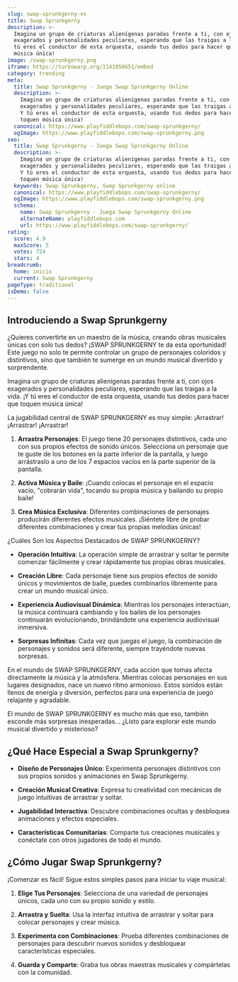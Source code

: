 ```yaml
---
slug: swap-sprunkgerny-es
title: Swap Sprunkgerny
description: >-
  Imagina un grupo de criaturas alienígenas paradas frente a ti, con ojos
  exagerados y personalidades peculiares, esperando que las traigas a la vida. Y
  tú eres el conductor de esta orquesta, usando tus dedos para hacer que toquen
  música única!
image: /swap-sprunkgerny.png
iframe: https://turbowarp.org/1141050651/embed
category: trending
meta:
  title: Swap Sprunkgerny - Juega Swap Sprunkgerny Online
  description: >-
    Imagina un grupo de criaturas alienígenas paradas frente a ti, con ojos
    exagerados y personalidades peculiares, esperando que las traigas a la vida.
    Y tú eres el conductor de esta orquesta, usando tus dedos para hacer que
    toquen música única!
  canonical: https://www.playfiddlebops.com/swap-sprunkgerny/
  ogImage: https://www.playfiddlebops.com/swap-sprunkgerny.png
seo:
  title: Swap Sprunkgerny - Juega Swap Sprunkgerny Online
  description: >-
    Imagina un grupo de criaturas alienígenas paradas frente a ti, con ojos
    exagerados y personalidades peculiares, esperando que las traigas a la vida.
    Y tú eres el conductor de esta orquesta, usando tus dedos para hacer que
    toquen música única!
  keywords: Swap Sprunkgerny, Swap Sprunkgerny online
  canonical: https://www.playfiddlebops.com/swap-sprunkgerny/
  ogImage: https://www.playfiddlebops.com/swap-sprunkgerny.png
  schema:
    name: Swap Sprunkgerny - Juega Swap Sprunkgerny Online
    alternateName: playfiddlebops.com
    url: https://www.playfiddlebops.com/swap-sprunkgerny/
rating:
  score: 4.9
  maxScore: 5
  votes: 724
  stars: 4
breadcrumb:
  home: inicio
  current: Swap Sprunkgerny
pageType: traditional
isDemo: false
---
```


## Introduciendo a Swap Sprunkgerny

¿Quieres convertirte en un maestro de la música, creando obras musicales únicas con solo tus dedos? ¡SWAP SPRUNKGERNY te da esta oportunidad! Este juego no solo te permite controlar un grupo de personajes coloridos y distintivos, sino que también te sumerge en un mundo musical divertido y sorprendente.

Imagina un grupo de criaturas alienígenas paradas frente a ti, con ojos exagerados y personalidades peculiares, esperando que las traigas a la vida. ¡Y tú eres el conductor de esta orquesta, usando tus dedos para hacer que toquen música única!

La jugabilidad central de SWAP SPRUNKGERNY es muy simple: ¡Arrastrar! ¡Arrastrar! ¡Arrastrar!

1. **Arrastra Personajes**: El juego tiene 20 personajes distintivos, cada uno con sus propios efectos de sonido únicos. Selecciona un personaje que te guste de los botones en la parte inferior de la pantalla, y luego arrástraslo a uno de los 7 espacios vacíos en la parte superior de la pantalla.

1. **Activa Música y Baile**: ¡Cuando colocas el personaje en el espacio vacío, "cobrarán vida", tocando su propia música y bailando su propio baile!

1. **Crea Música Exclusiva**: Diferentes combinaciones de personajes producirán diferentes efectos musicales. ¡Siéntete libre de probar diferentes combinaciones y crear tus propias melodías únicas!

¿Cuáles Son los Aspectos Destacados de SWAP SPRUNKGERNY?

- **Operación Intuitiva**: La operación simple de arrastrar y soltar te permite comenzar fácilmente y crear rápidamente tus propias obras musicales.

- **Creación Libre**: Cada personaje tiene sus propios efectos de sonido únicos y movimientos de baile, puedes combinarlos libremente para crear un mundo musical único.

- **Experiencia Audiovisual Dinámica**: Mientras los personajes interactúan, la música continuará cambiando y los bailes de los personajes continuarán evolucionando, brindándote una experiencia audiovisual inmersiva.

- **Sorpresas Infinitas**: Cada vez que juegas el juego, la combinación de personajes y sonidos será diferente, siempre trayéndote nuevas sorpresas.

En el mundo de SWAP SPRUNKGERNY, cada acción que tomas afecta directamente la música y la atmósfera. Mientras colocas personajes en sus lugares designados, nace un nuevo ritmo armonioso. Estos sonidos están llenos de energía y diversión, perfectos para una experiencia de juego relajante y agradable.

El mundo de SWAP SPRUNKGERNY es mucho más que eso, también esconde más sorpresas inesperadas... ¿Listo para explorar este mundo musical divertido y misterioso?

## ¿Qué Hace Especial a Swap Sprunkgerny?

- **Diseño de Personajes Único**: Experimenta personajes distintivos con sus propios sonidos y animaciones en Swap Sprunkgerny.

- **Creación Musical Creativa**: Expresa tu creatividad con mecánicas de juego intuitivas de arrastrar y soltar.

- **Jugabilidad Interactiva**: Descubre combinaciones ocultas y desbloquea animaciones y efectos especiales.

- **Características Comunitarias**: Comparte tus creaciones musicales y conéctate con otros jugadores de todo el mundo.

## ¿Cómo Jugar Swap Sprunkgerny?

¡Comenzar es fácil! Sigue estos simples pasos para iniciar tu viaje musical:

1. **Elige Tus Personajes**: Selecciona de una variedad de personajes únicos, cada uno con su propio sonido y estilo.

1. **Arrastra y Suelta**: Usa la interfaz intuitiva de arrastrar y soltar para colocar personajes y crear música.

1. **Experimenta con Combinaciones**: Prueba diferentes combinaciones de personajes para descubrir nuevos sonidos y desbloquear características especiales.

1. **Guarda y Comparte**: Graba tus obras maestras musicales y compártelas con la comunidad.
